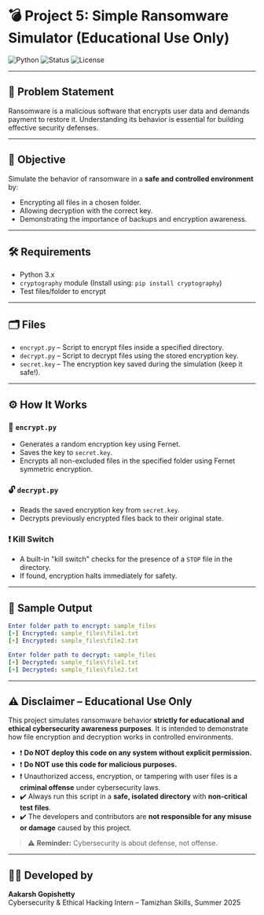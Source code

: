 # 💣 Project 5: Simple Ransomware Simulator (Educational Use Only)

![Python](https://img.shields.io/badge/Language-Python-blue?logo=python)
![Status](https://img.shields.io/badge/Status-Completed-brightgreen)
![License](https://img.shields.io/badge/Use-Educational%20Only-red)

---

## 📄 Problem Statement

Ransomware is a malicious software that encrypts user data and demands payment to restore it. Understanding its behavior is essential for building effective security defenses.

---

## 🎯 Objective

Simulate the behavior of ransomware in a **safe and controlled environment** by:

- Encrypting all files in a chosen folder.
- Allowing decryption with the correct key.
- Demonstrating the importance of backups and encryption awareness.

---

## 🛠️ Requirements

- Python 3.x
- `cryptography` module (Install using: `pip install cryptography`)
- Test files/folder to encrypt

---

## 🗂️ Files

- `encrypt.py` – Script to encrypt files inside a specified directory.
- `decrypt.py` – Script to decrypt files using the stored encryption key.
- `secret.key` – The encryption key saved during the simulation (keep it safe!).

---

## ⚙️ How It Works

### 🔐 `encrypt.py`

- Generates a random encryption key using Fernet.
- Saves the key to `secret.key`.
- Encrypts all non-excluded files in the specified folder using Fernet symmetric encryption.

### 🔓 `decrypt.py`

- Reads the saved encryption key from `secret.key`.
- Decrypts previously encrypted files back to their original state.

### ❗ Kill Switch

- A built-in "kill switch" checks for the presence of a `STOP` file in the directory.
- If found, encryption halts immediately for safety.

---

## 🧪 Sample Output

```yaml
Enter folder path to encrypt: sample_files
[+] Encrypted: sample_files\file1.txt
[+] Encrypted: sample_files\file2.txt
```

```yaml
Enter folder path to decrypt: sample_files
[+] Decrypted: sample_files\file1.txt
[+] Decrypted: sample_files\file2.txt
```

---

## ⚠️ Disclaimer – Educational Use Only

This project simulates ransomware behavior **strictly for educational and ethical cybersecurity awareness purposes**. It is intended to demonstrate how file encryption and decryption works in controlled environments.

- ❗ **Do NOT deploy this code on any system without explicit permission.**
- ❗ **Do NOT use this code for malicious purposes.**
- ❗ Unauthorized access, encryption, or tampering with user files is a **criminal offense** under cybersecurity laws.
- ✔️ Always run this script in a **safe, isolated directory** with **non-critical test files**.
- ✔️ The developers and contributors are **not responsible for any misuse or damage** caused by this project.

> ⚠️ **Reminder:** Cybersecurity is about defense, not offense.

---

## 👨‍💻 Developed by

**Aakarsh Gopishetty**  
Cybersecurity & Ethical Hacking Intern – Tamizhan Skills, Summer 2025

